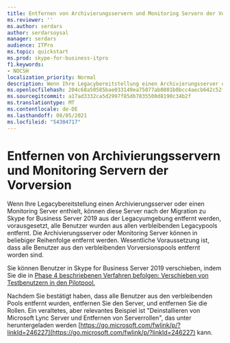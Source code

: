 ```yaml
---
title: Entfernen von Archivierungsservern und Monitoring Servern der Vorversion
ms.reviewer: ''
ms.author: serdars
author: serdarsoysal
manager: serdars
audience: ITPro
ms.topic: quickstart
ms.prod: skype-for-business-itpro
f1.keywords:
- NOCSH
localization_priority: Normal
description: Wenn Ihre Legacybereitstellung einen Archivierungsserver oder einen Monitoring Server enthielt, können diese Server nach der Migration zu Skype for Business Server 2019 aus der Legacyumgebung entfernt werden, vorausgesetzt, alle Benutzer wurden aus allen verbleibenden Legacypools entfernt. Die Archivierungsserver oder Monitoring Server können in beliebiger Reihenfolge entfernt werden. Wesentliche Voraussetzung ist, dass alle Benutzer aus den verbleibenden Vorversionspools entfernt worden sind.
ms.openlocfilehash: 204c68a50585bae033149ea75077ab0801b0bcc4aecb642c52fa96442bfc42ba
ms.sourcegitcommit: a17ad3332ca5d2997f85db7835500d8190c34b2f
ms.translationtype: MT
ms.contentlocale: de-DE
ms.lasthandoff: 08/05/2021
ms.locfileid: "54304717"
---
```

# <a name="remove-legacy-archiving-and-monitoring-servers"></a>Entfernen von Archivierungsservern und Monitoring Servern der Vorversion

Wenn Ihre Legacybereitstellung einen Archivierungsserver oder einen Monitoring Server enthielt, können diese Server nach der Migration zu Skype for Business Server 2019 aus der Legacyumgebung entfernt werden, vorausgesetzt, alle Benutzer wurden aus allen verbleibenden Legacypools entfernt. Die Archivierungsserver oder Monitoring Server können in beliebiger Reihenfolge entfernt werden. Wesentliche Voraussetzung ist, dass alle Benutzer aus den verbleibenden Vorversionspools entfernt worden sind.
  
Sie können Benutzer in Skype for Business Server 2019 verschieben, indem Sie die in [Phase 4 beschriebenen Verfahren befolgen: Verschieben von Testbenutzern in den Pilotpool.](phase-4-move-test-users-to-the-pilot-pool.md)
  
Nachdem Sie bestätigt haben, dass alle Benutzer aus den verbleibenden Pools entfernt wurden, entfernen Sie den Server, und entfernen Sie die Rollen. Ein veraltetes, aber relevantes Beispiel ist "Deinstallieren von Microsoft Lync Server und Entfernen von Serverrollen", das unter heruntergeladen werden [https://go.microsoft.com/fwlink/p/?linkId=246227](https://go.microsoft.com/fwlink/p/?linkId=246227) kann.
  

